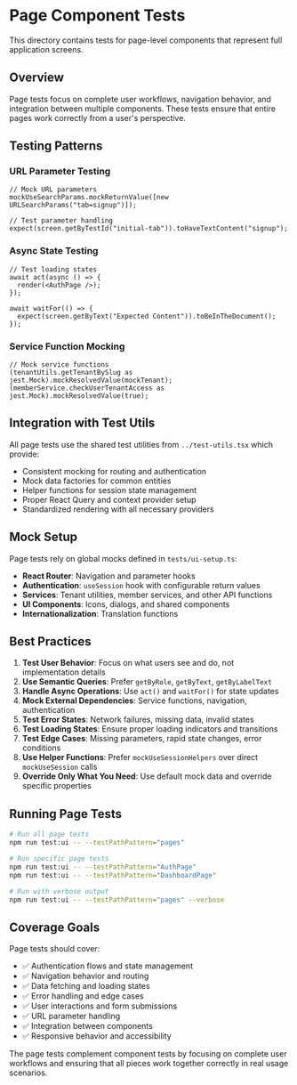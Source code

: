 # Page Component Tests

This directory contains tests for page-level components that represent full application screens.

## Overview

Page tests focus on complete user workflows, navigation behavior, and integration between multiple components. These tests ensure that entire pages work correctly from a user's perspective.

## Testing Patterns

### URL Parameter Testing

```tsx
// Mock URL parameters
mockUseSearchParams.mockReturnValue([new URLSearchParams("tab=signup")]);

// Test parameter handling
expect(screen.getByTestId("initial-tab")).toHaveTextContent("signup");
```

### Async State Testing

```tsx
// Test loading states
await act(async () => {
  render(<AuthPage />);
});

await waitFor(() => {
  expect(screen.getByText("Expected Content")).toBeInTheDocument();
});
```

### Service Function Mocking

```tsx
// Mock service functions
(tenantUtils.getTenantBySlug as jest.Mock).mockResolvedValue(mockTenant);
(memberService.checkUserTenantAccess as jest.Mock).mockResolvedValue(true);
```

## Integration with Test Utils

All page tests use the shared test utilities from `../test-utils.tsx` which provide:

- Consistent mocking for routing and authentication
- Mock data factories for common entities
- Helper functions for session state management
- Proper React Query and context provider setup
- Standardized rendering with all necessary providers

## Mock Setup

Page tests rely on global mocks defined in `tests/ui-setup.ts`:

- **React Router**: Navigation and parameter hooks
- **Authentication**: `useSession` hook with configurable return values
- **Services**: Tenant utilities, member services, and other API functions
- **UI Components**: Icons, dialogs, and shared components
- **Internationalization**: Translation functions

## Best Practices

1. **Test User Behavior**: Focus on what users see and do, not implementation details
2. **Use Semantic Queries**: Prefer `getByRole`, `getByText`, `getByLabelText`
3. **Handle Async Operations**: Use `act()` and `waitFor()` for state updates
4. **Mock External Dependencies**: Service functions, navigation, authentication
5. **Test Error States**: Network failures, missing data, invalid states
6. **Test Loading States**: Ensure proper loading indicators and transitions
7. **Test Edge Cases**: Missing parameters, rapid state changes, error conditions
8. **Use Helper Functions**: Prefer `mockUseSessionHelpers` over direct `mockUseSession` calls
9. **Override Only What You Need**: Use default mock data and override specific properties

## Running Page Tests

```bash
# Run all page tests
npm run test:ui -- --testPathPattern="pages"

# Run specific page tests
npm run test:ui -- --testPathPattern="AuthPage"
npm run test:ui -- --testPathPattern="DashboardPage"

# Run with verbose output
npm run test:ui -- --testPathPattern="pages" --verbose
```

## Coverage Goals

Page tests should cover:

- ✅ Authentication flows and state management
- ✅ Navigation behavior and routing
- ✅ Data fetching and loading states
- ✅ Error handling and edge cases
- ✅ User interactions and form submissions
- ✅ URL parameter handling
- ✅ Integration between components
- ✅ Responsive behavior and accessibility

The page tests complement component tests by focusing on complete user workflows and ensuring that all pieces work together correctly in real usage scenarios.
